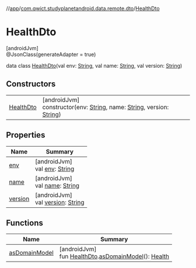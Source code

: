 //[app](../../../index.md)/[com.qwict.studyplanetandroid.data.remote.dto](../index.md)/[HealthDto](index.md)

# HealthDto

[androidJvm]\
@JsonClass(generateAdapter = true)

data class [HealthDto](index.md)(val env: [String](https://kotlinlang.org/api/latest/jvm/stdlib/kotlin/-string/index.html), val name: [String](https://kotlinlang.org/api/latest/jvm/stdlib/kotlin/-string/index.html), val version: [String](https://kotlinlang.org/api/latest/jvm/stdlib/kotlin/-string/index.html))

## Constructors

| | |
|---|---|
| [HealthDto](-health-dto.md) | [androidJvm]<br>constructor(env: [String](https://kotlinlang.org/api/latest/jvm/stdlib/kotlin/-string/index.html), name: [String](https://kotlinlang.org/api/latest/jvm/stdlib/kotlin/-string/index.html), version: [String](https://kotlinlang.org/api/latest/jvm/stdlib/kotlin/-string/index.html)) |

## Properties

| Name | Summary |
|---|---|
| [env](env.md) | [androidJvm]<br>val [env](env.md): [String](https://kotlinlang.org/api/latest/jvm/stdlib/kotlin/-string/index.html) |
| [name](name.md) | [androidJvm]<br>val [name](name.md): [String](https://kotlinlang.org/api/latest/jvm/stdlib/kotlin/-string/index.html) |
| [version](version.md) | [androidJvm]<br>val [version](version.md): [String](https://kotlinlang.org/api/latest/jvm/stdlib/kotlin/-string/index.html) |

## Functions

| Name | Summary |
|---|---|
| [asDomainModel](../as-domain-model.md) | [androidJvm]<br>fun [HealthDto](index.md).[asDomainModel](../as-domain-model.md)(): [Health](../../com.qwict.studyplanetandroid.domain.model/-health/index.md) |
